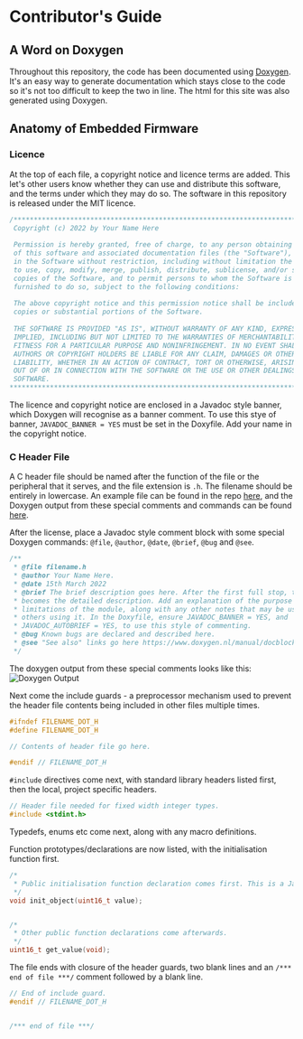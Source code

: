 # Contributor's Guide

## A Word on Doxygen
Throughout this repository, the code has been documented using [Doxygen](https://www.doxygen.nl/index.html). It's an easy way to generate documentation which stays close to the code so it's not too difficult to keep the two in line. The html for this site was also generated using Doxygen. 

## Anatomy of Embedded Firmware

### Licence
At the top of each file, a copyright notice and licence terms are added. This let's other users know whether they can use and distribute this software, and the terms under which they may do so. The software in this repository is released under the MIT licence. 

```C
/******************************************************************************
 Copyright (c) 2022 by Your Name Here
 
 Permission is hereby granted, free of charge, to any person obtaining a copy
 of this software and associated documentation files (the "Software"), to deal
 in the Software without restriction, including without limitation the rights
 to use, copy, modify, merge, publish, distribute, sublicense, and/or sell
 copies of the Software, and to permit persons to whom the Software is
 furnished to do so, subject to the following conditions:
 
 The above copyright notice and this permission notice shall be included in all
 copies or substantial portions of the Software.
 
 THE SOFTWARE IS PROVIDED "AS IS", WITHOUT WARRANTY OF ANY KIND, EXPRESS OR
 IMPLIED, INCLUDING BUT NOT LIMITED TO THE WARRANTIES OF MERCHANTABILITY,
 FITNESS FOR A PARTICULAR PURPOSE AND NONINFRINGEMENT. IN NO EVENT SHALL THE
 AUTHORS OR COPYRIGHT HOLDERS BE LIABLE FOR ANY CLAIM, DAMAGES OR OTHER
 LIABILITY, WHETHER IN AN ACTION OF CONTRACT, TORT OR OTHERWISE, ARISING FROM,
 OUT OF OR IN CONNECTION WITH THE SOFTWARE OR THE USE OR OTHER DEALINGS IN THE
 SOFTWARE.
******************************************************************************/
```
The licence and copyright notice are enclosed in a Javadoc style banner, which Doxygen will recognise as a banner comment. To use this stye of banner, `JAVADOC_BANNER = YES` must be set in the Doxyfile. Add your name in the copyright notice. 


### C Header File
A C header file should be named after the function of the file or the peripheral that it serves, and the file extension is `.h`. The filename should be entirely in lowercase. An example file can be found in the repo [here][Header_File_Example_URL], and the Doxygen output from these special comments and commands can be found [here][Header_File_Doxygen_Output_URL]. 

After the license, place a Javadoc style comment block with some special Doxygen commands: `@file`, `@author`, `@date`, `@brief`, `@bug` and `@see`.

```C
/**
 * @file filename.h
 * @author Your Name Here.
 * @date 15th March 2022
 * @brief The brief description goes here. After the first full stop, this text
 * becomes the detailed description. Add an explanation of the purpose and
 * limitations of the module, along with any other notes that may be useful to
 * others using it. In the Doxyfile, ensure JAVADOC_BANNER = YES, and
 * JAVADOC_AUTOBRIEF = YES, to use this style of commenting. 
 * @bug Known bugs are declared and described here.
 * @see "See also" links go here https://www.doxygen.nl/manual/docblocks.html
 */
```

The doxygen output from these special comments looks like this:
![Doxygen Output](./images/doxygen-output.png)


 Next come the include guards - a preprocessor mechanism used to prevent the header file contents being included in other files multiple times. 

```C
#ifndef FILENAME_DOT_H
#define FILENAME_DOT_H

// Contents of header file go here. 

#endif // FILENAME_DOT_H
```

`#include` directives come next, with standard library headers listed first, then the local, project specific headers. 

```C
// Header file needed for fixed width integer types. 
#include <stdint.h>
```

Typedefs, enums etc come next, along with any macro definitions. 

Function prototypes/declarations are now listed, with the initialisation function first. 

```C
/*
 * Public initialisation function declaration comes first. This is a Javadoc Autobrief style comment. 
 */
void init_object(uint16_t value);


/*
 * Other public function declarations come afterwards.
 */
uint16_t get_value(void);
```

The file ends with closure of the header guards, two blank lines and an `/*** end of file ***/` comment followed by a blank line. 

```C
// End of include guard.
#endif // FILENAME_DOT_H


/*** end of file ***/

```



[Header_File_Example_URL]: https://github.com/Jason-Duffy/C-Programming-Resources-for-AVR-MCU-s/blob/main/contributors_guide/layout_and_documentation_example/filename.h
[Header_File_Doxygen_Output_URL]:https://jason-duffy.github.io/C-Programming-Resources-for-AVR-MCU-s/contributors_guide/layout__and__documentation__example_2filename_8h.html